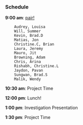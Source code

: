 ### Schedule

**9:00 am**: [pair!](pair.md)

		Audrey, Louisa
		Will, Summer
		Kevin, Brad.D
		Matias, Jon
		Christine.C, Brian
		Laura, Jeremy
		Mauro, Jit
		Browning, Adam
		Chris, Arina
		Rishabh, Christine.L
		Jaydon, Pavan
		Sungwan, Brad.S
		Malik, Wendy

**10:30 am**: Project Time

**12:00 pm**: Lunch!

**1:00 pm**: Investigation Presentation

**1:30 pm**: Project Time
